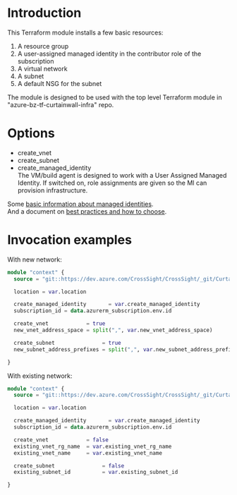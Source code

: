 # Introduction 
This Terraform module installs a few basic resources:
1. A resource group  
2. A user-assigned managed identity in the contributor role of the subscription  
3. A virtual network  
4. A subnet  
5. A default NSG for the subnet  

The module is designed to be used with the top level Terraform module in "azure-bz-tf-curtainwall-infra" repo.  
# Options
* create_vnet  
* create_subnet  
* create_managed_identity  
The VM/build agent is designed to work with a User Assigned Managed Identity. If switched on, role assignments are given so the MI can provision infrastructure.  

Some [basic information about managed identities](https://learn.microsoft.com/en-us/azure/active-directory/managed-identities-azure-resources/overview#managed-identity-types).  
And a document on [best practices and how to choose](https://learn.microsoft.com/en-us/azure/active-directory/managed-identities-azure-resources/managed-identity-best-practice-recommendations).

# Invocation examples

With new network:  

``` terraform
module "context" {
  source = "git::https://dev.azure.com/CrossSight/CrossSight/_git/Curtain-Wall-Modules//context"

  location = var.location

  create_managed_identity       = var.create_managed_identity
  subscription_id = data.azurerm_subscription.env.id

  create_vnet            = true
  new_vnet_address_space = split(",", var.new_vnet_address_space)

  create_subnet               = true
  new_subnet_address_prefixes = split(",", var.new_subnet_address_prefixes)

}
```

With existing network:  

``` terraform
module "context" {
  source = "git::https://dev.azure.com/CrossSight/CrossSight/_git/Curtain-Wall-Modules//context"

  location = var.location

  create_managed_identity       = var.create_managed_identity
  subscription_id = data.azurerm_subscription.env.id

  create_vnet            = false
  existing_vnet_rg_name  = var.existing_vnet_rg_name
  existing_vnet_name     = var.existing_vnet_name

  create_subnet               = false
  existing_subnet_id          = var.existing_subnet_id

}
```